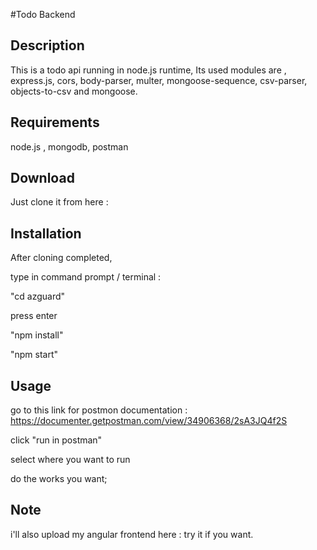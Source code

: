 
#Todo Backend

## Description

This is a todo api running in node.js runtime,
Its used modules are , express.js, cors, body-parser, multer, mongoose-sequence, csv-parser, objects-to-csv and mongoose.

## Requirements

node.js ,
mongodb,
postman

## Download

Just clone it from here : 

## Installation

After cloning completed, 

type in command prompt / terminal :

"cd azguard"

press enter

"npm install"

"npm start"

## Usage

go to this link for postmon documentation : https://documenter.getpostman.com/view/34906368/2sA3JQ4f2S

click "run in postman"

select where you want to run 

do the works you want;

## Note
i'll also upload my angular frontend here : 
try it if you want.
















